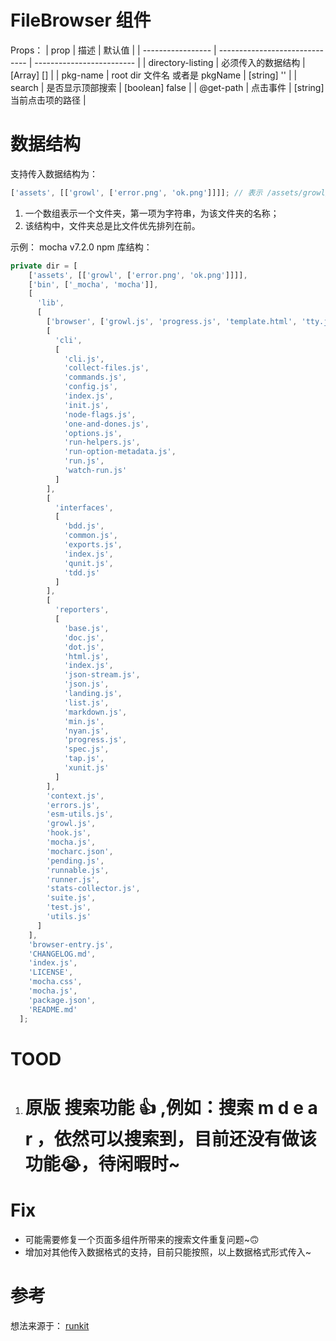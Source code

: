 # FileBrowser 组件

Props：
| prop              | 描述                           | 默认值                    |
| ----------------- | ------------------------------ | ------------------------- |
| directory-listing | 必须传入的数据结构             | [Array] []                |
| pkg-name          | root dir 文件名 或者是 pkgName | [string] ''               |
| search            | 是否显示顶部搜索               | [boolean] false           |
| @get-path         | 点击事件                       | [string] 当前点击项的路径 |


# 数据结构

支持传入数据结构为：

```js
['assets', [['growl', ['error.png', 'ok.png']]]]; // 表示 /assets/growl/error.png， /assets/growl/ok.png
```

1. 一个数组表示一个文件夹，第一项为字符串，为该文件夹的名称；
2. 该结构中，文件夹总是比文件优先排列在前。

示例：
mocha v7.2.0 npm 库结构：

```js
private dir = [
    ['assets', [['growl', ['error.png', 'ok.png']]]],
    ['bin', ['_mocha', 'mocha']],
    [
      'lib',
      [
        ['browser', ['growl.js', 'progress.js', 'template.html', 'tty.js']],
        [
          'cli',
          [
            'cli.js',
            'collect-files.js',
            'commands.js',
            'config.js',
            'index.js',
            'init.js',
            'node-flags.js',
            'one-and-dones.js',
            'options.js',
            'run-helpers.js',
            'run-option-metadata.js',
            'run.js',
            'watch-run.js'
          ]
        ],
        [
          'interfaces',
          [
            'bdd.js',
            'common.js',
            'exports.js',
            'index.js',
            'qunit.js',
            'tdd.js'
          ]
        ],
        [
          'reporters',
          [
            'base.js',
            'doc.js',
            'dot.js',
            'html.js',
            'index.js',
            'json-stream.js',
            'json.js',
            'landing.js',
            'list.js',
            'markdown.js',
            'min.js',
            'nyan.js',
            'progress.js',
            'spec.js',
            'tap.js',
            'xunit.js'
          ]
        ],
        'context.js',
        'errors.js',
        'esm-utils.js',
        'growl.js',
        'hook.js',
        'mocha.js',
        'mocharc.json',
        'pending.js',
        'runnable.js',
        'runner.js',
        'stats-collector.js',
        'suite.js',
        'test.js',
        'utils.js'
      ]
    ],
    'browser-entry.js',
    'CHANGELOG.md',
    'index.js',
    'LICENSE',
    'mocha.css',
    'mocha.js',
    'package.json',
    'README.md'
  ];
```


# TOOD
1. # 原版 搜索功能 👍 ,例如：搜索 m d e a r ，依然可以搜索到，目前还没有做该功能😭，待闲暇时~


# Fix
* 可能需要修复一个页面多组件所带来的搜索文件重复问题~🙃
* 增加对其他传入数据格式的支持，目前只能按照，以上数据格式形式传入~

# 参考

想法来源于：
[runkit](https://npm.runkit.com/typescript/)
